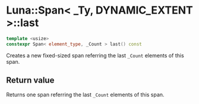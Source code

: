 # Luna::Span< _Ty, DYNAMIC_EXTENT >::last

```c++
template <usize>
constexpr Span< element_type, _Count > last() const
```

Creates a new fixed-sized span referring the last `_Count` elements of this span. 



## Return value
Returns one span referring the last `_Count` elements of this span. 

